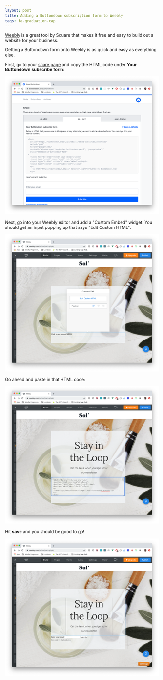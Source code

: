 ```yaml
---
layout: post
title: Adding a Buttondown subscription form to Weebly
tags: fa-graduation-cap
---
```


[Weebly](https://www.weebly.com/) is a great tool by Square that makes it free and easy to build out a website
for your business.

Getting a Buttondown form onto Weebly is as quick and easy as everything else.

First, go to your [share page](https://buttondown.email/settings) and copy the HTML code under **Your Buttondown subscribe form**:

![](/img/21.png)

Next, go into your Weebly editor and add a "Custom Embed" widget. You should get an input popping up that
says "Edit Custom HTML":

![](/img/22.png)

Go ahead and paste in that HTML code:

![](/img/23.png)

Hit **save** and you should be good to go!

![](/img/24.png)
